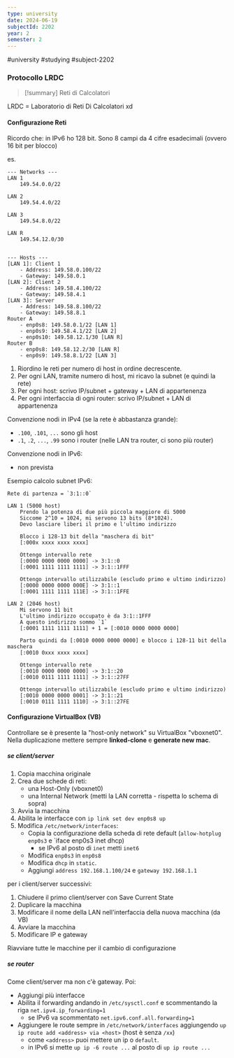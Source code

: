 ```yaml
---
type: university
date: 2024-06-19
subjectId: 2202
year: 2
semester: 2
---
```

#university #studying #subject-2202
### Protocollo LRDC
> [!summary] Reti di Calcolatori

LRDC = Laboratorio di Reti Di Calcolatori
xd

#### Configurazione Reti

Ricordo che: in IPv6 ho 128 bit.
Sono 8 campi da 4 cifre esadecimali (ovvero 16 bit per blocco)

es.
```
--- Networks ---
LAN 1
	149.54.0.0/22

LAN 2
	149.54.4.0/22

LAN 3
	149.54.8.0/22

LAN R
	149.54.12.0/30


--- Hosts ---
[LAN 1]: Client 1
	- Address: 149.58.0.100/22
	- Gateway: 149.58.0.1
[LAN 2]: Client 2
	- Address: 149.58.4.100/22
	- Gateway: 149.58.4.1
[LAN 3]: Server
	- Address: 149.58.8.100/22
	- Gateway: 149.58.8.1
Router A
	- enp0s8: 149.58.0.1/22	[LAN 1]
	- enp0s9: 149.58.4.1/22	[LAN 2]
	- enp0s10: 149.58.12.1/30 [LAN R]
Router B
	- enp0s8: 149.58.12.2/30 [LAN R]
	- enp0s9: 149.58.8.1/22 [LAN 3]
```

1. Riordino le reti per numero di host in ordine decrescente.
2. Per ogni LAN, tramite numero di host, mi ricavo la subnet (e quindi la rete)
3. Per ogni host: scrivo IP/subnet + gateway + LAN di appartenenza
4. Per ogni interfaccia di ogni router: scrivo IP/subnet + LAN di appartenenza

Convenzione nodi in IPv4 (se la rete è abbastanza grande):
- `.100`, `.101`,  `...` sono gli host
- `.1`, `.2`,  `...`, `.99` sono i router (nelle LAN tra router, ci sono più router)

Convenzione nodi in IPv6:
- non prevista

Esempio calcolo subnet IPv6:
```
Rete di partenza = `3:1::0`

LAN 1 (5000 host)
	Prendo la potenza di due più piccola maggiore di 5000
	Siccome 2^10 = 1024, mi servono 13 bits (8*1024).
	Devo lasciare liberi il primo e l'ultimo indirizzo

	Blocco i 128-13 bit della "maschera di bit"
	[:000x xxxx xxxx xxxx]

	Ottengo intervallo rete
	[:0000 0000 0000 0000] -> 3:1::0
	[:0001 1111 1111 1111] -> 3:1::1FFF

	Ottengo intervallo utilizzabile (escludo primo e ultimo indirizzo)
	[:0000 0000 0000 000E] -> 3:1::1
	[:0001 1111 1111 111E] -> 3:1::1FFE

LAN 2 (2046 host)
	Mi servono 11 bit
	L'ultimo indirizzo occupato è da 3:1::1FFF
	A questo indirizzo sommo `1`
	[:0001 1111 1111 1111] + 1 = [:0010 0000 0000 0000]

	Parto quindi da [:0010 0000 0000 0000] e blocco i 128-11 bit della maschera
	[:0010 0xxx xxxx xxxx]
		
	Ottengo intervallo rete
	[:0010 0000 0000 0000] -> 3:1::20
	[:0010 0111 1111 1111] -> 3:1::27FF

	Ottengo intervallo utilizzabile (escludo primo e ultimo indirizzo)
	[:0010 0000 0000 0001] -> 3:1::21
	[:0010 0111 1111 1110] -> 3:1::27FE
```


#### Configurazione VirtualBox (VB)

Controllare se è presente la "host-only network" su VirtualBox "vboxnet0".
Nella duplicazione mettere sempre **linked-clone** e **generate new mac**.

##### se client/server
1. Copia macchina originale
2. Crea due schede di reti:
	- una Host-Only (vboxnet0)
	- una Internal Network (metti la LAN corretta - rispetta lo schema di sopra)
3. Avvia la macchina
4. Abilita le interfacce con `ip link set dev enp0s8 up`
5. Modifica `/etc/network/interfaces`:
	- Copia la configurazione della scheda di rete default (`allow-hotplug enp0s3` e `iface enp0s3 inet dhcp)
		- se IPv6 al posto di `inet` metti `inet6` 
	- Modifica `enp0s3` in `enp0s8`
	- Modifica `dhcp` in `static`.
	- Aggiungi `address 192.168.1.100/24` e `gateway 192.168.1.1`

per i client/server successivi:
1. Chiudere il primo client/server con Save Current State
2. Duplicare la macchina
3. Modificare il nome della LAN nell'interfaccia della nuova macchina (da VB)
4. Avviare la macchina
5. Modificare IP e gateway

Riavviare tutte le macchine per il cambio di configurazione

##### se router
Come client/server ma non c'è gateway.
Poi:
- Aggiungi più interfacce
- Abilita il forwarding andando in `/etc/sysctl.conf` e scommentando la riga `net.ipv4.ip_forwarding=1`
	- se IPv6 va scommentato `net.ipv6.conf.all.forwarding=1`
- Aggiungere le route sempre in `/etc/network/interfaces` aggiungendo `up ip route add <address> via <host>` (host è senza `/xx`)
	- come `<address>` puoi mettere un ip o `default`.
	- in IPv6 si mette `up ip -6 route ...` al posto di `up ip route ...`

